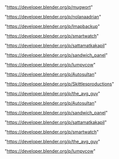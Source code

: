 "https://developer.blender.org/p/mugwort"

"https://developer.blender.org/p/nolanaadrian"

"https://developer.blender.org/p/Imapbackup"

"https://developer.blender.org/p/smartwatch"

"https://developer.blender.org/p/sattamatkakapil"

"https://developer.blender.org/p/sandwich_panel"

"https://developer.blender.org/p/lumpycow"

"https://developer.blender.org/p/Autosultan"

"https://developer.blender.org/p/Skittlesproductions"

"https://developer.blender.org/p/the_avg_guy"

 
"https://developer.blender.org/p/Autosultan"


"https://developer.blender.org/p/sandwich_panel"


"https://developer.blender.org/p/sattamatkakapil"


"https://developer.blender.org/p/smartwatch"


"https://developer.blender.org/p/the_avg_guy"


"https://developer.blender.org/p/lumpycow"


 
